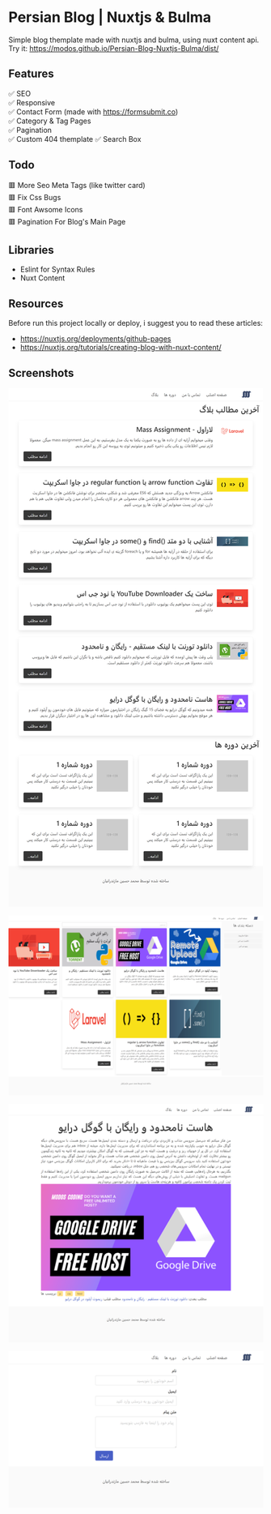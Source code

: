 # Persian Blog | Nuxtjs & Bulma
Simple blog themplate made with nuxtjs and bulma, using nuxt content api. <br>
Try it: https://modos.github.io/Persian-Blog-Nuxtjs-Bulma/dist/
## Features
✅ SEO <br>
✅ Responsive <br>
✅ Contact Form (made with https://formsubmit.co) <br>
✅ Category & Tag Pages <br>
✅ Pagination <br>
✅ Custom 404 themplate
✅ Search Box

## Todo
🟥 More Seo Meta Tags (like twitter card) <br>
🟥 Fix Css Bugs <br>
🟥 Font Awsome Icons <br>
🟥 Pagination For Blog's Main Page

## Libraries
 - Eslint for Syntax Rules <br>
 - Nuxt Content <br>

## Resources
Before run this project locally or deploy, i suggest you to read these articles:
- https://nuxtjs.org/deployments/github-pages
- https://nuxtjs.org/tutorials/creating-blog-with-nuxt-content/

## Screenshots
![nuxt blog theme](/screenshots/index.png "nuxt blog theme")

![nuxt blog theme](/screenshots/blog.png "nuxt blog theme")

![nuxt blog theme](/screenshots/single.png "nuxt blog theme")

![nuxt blog theme](/screenshots/contact.png "nuxt blog theme")
